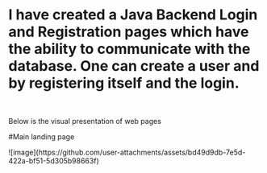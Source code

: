 <h1>I have created a Java Backend Login and Registration pages which have the ability to communicate with the database. One can create a user and by registering itself and the login.</h1>
<br>
<p>Below is the visual presentation of web pages</p>
#Main landing page<br>
<p>
![image](https://github.com/user-attachments/assets/bd49d9db-7e5d-422a-bf51-5d305b98663f)
</p>
